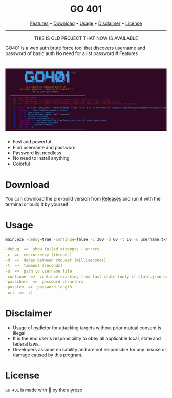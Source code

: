 <h1 align="center">
  GO 401
  <br>
</h1>

<p align="center">
  <a href="#features">Features</a> •
  <a href="#download">Download</a> •
  <a href="#usage">Usage</a> •
  <a href="#disclaimer">Disclaimer</a> •
  <a href="#license">License</a>
</p>

---
<p align="center">
    THIS IS OLD PROJECT THAT NOW IS AVAILABLE
</p>
GO401 is a web auth brute force tool that discovers username and password of basic auth No need for a list password
# Features

<h1 align="left">
  <img src="static/go401.jpg" alt="Find BBP" width="700px"></a>
  <br>
</h1>

- Fast and powerful
- Find username and password
- Password list needless
- No need to install anything
- Colorful

# Download

You can download the pre-build version from [Releases](https://github.com/alyrezo/Go401/releases) and run it with the terminal or build it by yourself

# Usage

```sh
main.exe -debug=true -continue=false -c 300 -d 60 -t 10 -u username.txt -passchars=abcdefghijklmnopqrstuvwxyz0123456789 -passlen=8 -url http://127.0.0.1:9903/form
```
```yaml
-debug  =>  show failed attempts + errors
-c  =>  concurrency (threads)
-d  =>  delay between request [milliseconds]
-t  =>  timeout [seconds]
-u  =>  path to username file
-continue  =>  continue cracking from last state [only if state.json exists]
-passchars  =>  password chracters
-passlen  =>  password length
-url  =>  :)
```

# Disclaimer

- Usage of pydictor for attacking targets without prior mutual consent is illegal.
- It is the end user's responsibility to obey all applicable local, state and federal laws.
- Developers assume no liability and are not responsible for any misuse or damage caused by this program.

# License
`Go 401` is made with 💚 by the [alyrezo](https://Twitter.com/alyrezo)
